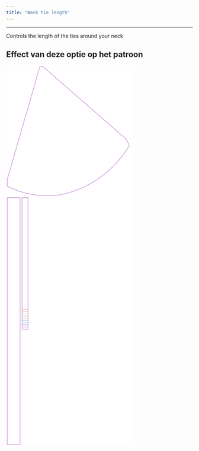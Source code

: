 ```yaml
---
title: "Neck tie length"
---
```


***

Controls the length of the ties around your neck

## Effect van deze optie op het patroon

![Deze afbeelding toont het effect van deze optie door meerdere varianten die een andere waarde hebben voor deze optie te vervangen](bee_necktielength_sample.svg "Effect van deze optie op het patroon")
